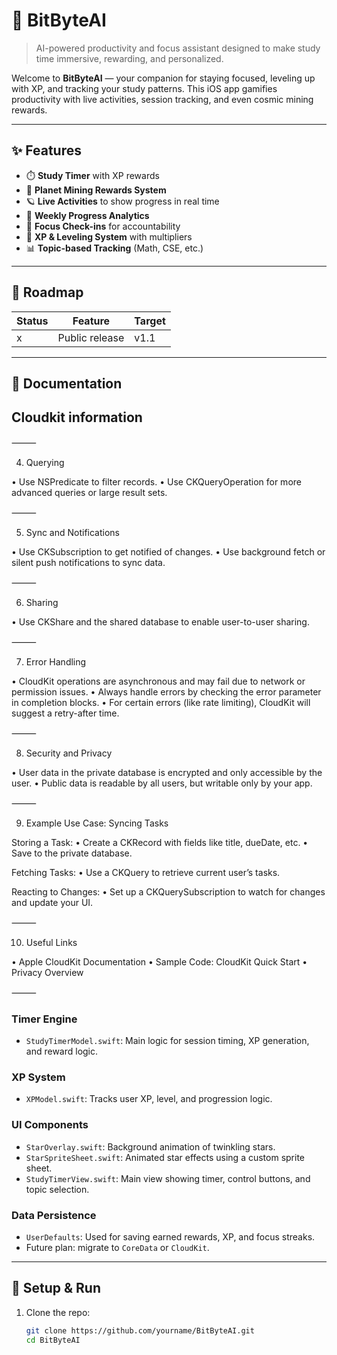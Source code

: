 # 🚀 BitByteAI

> AI-powered productivity and focus assistant designed to make study time immersive, rewarding, and personalized.

Welcome to **BitByteAI** — your companion for staying focused, leveling up with XP, and tracking your study patterns. This iOS app gamifies productivity with live activities, session tracking, and even cosmic mining rewards.

---

## ✨ Features

- ⏱️ **Study Timer** with XP rewards  
- 🌌 **Planet Mining Rewards System**  
- 🪐 **Live Activities** to show progress in real time  
- 🧠 **Weekly Progress Analytics**  
- 🔔 **Focus Check-ins** for accountability  
- 🧬 **XP & Leveling System** with multipliers  
- 📊 **Topic-based Tracking** (Math, CSE, etc.)

---

## 🧭 Roadmap

| Status | Feature                              | Target |
|--------|--------------------------------------|--------|
| x      | Public release                       | v1.1   |

---

## 🧩 Documentation

## Cloudkit information

⸻

4. Querying

• Use NSPredicate to filter records.
• Use CKQueryOperation for more advanced queries or large result sets.

⸻

5. Sync and Notifications

• Use CKSubscription to get notified of changes.
• Use background fetch or silent push notifications to sync data.

⸻

6. Sharing

• Use CKShare and the shared database to enable user-to-user sharing.

⸻

7. Error Handling

• CloudKit operations are asynchronous and may fail due to network or permission issues.
• Always handle errors by checking the error parameter in completion blocks.
• For certain errors (like rate limiting), CloudKit will suggest a retry-after time.

⸻

8. Security and Privacy

• User data in the private database is encrypted and only accessible by the user.
• Public data is readable by all users, but writable only by your app.

⸻

9. Example Use Case: Syncing Tasks

Storing a Task:
• Create a CKRecord with fields like title, dueDate, etc.
• Save to the private database.

Fetching Tasks:
• Use a CKQuery to retrieve current user’s tasks.

Reacting to Changes:
• Set up a CKQuerySubscription to watch for changes and update your UI.

⸻

10. Useful Links

• Apple CloudKit Documentation
• Sample Code: CloudKit Quick Start
• Privacy Overview

⸻

### Timer Engine
- `StudyTimerModel.swift`: Main logic for session timing, XP generation, and reward logic.

### XP System
- `XPModel.swift`: Tracks user XP, level, and progression logic.

### UI Components
- `StarOverlay.swift`: Background animation of twinkling stars.
- `StarSpriteSheet.swift`: Animated star effects using a custom sprite sheet.
- `StudyTimerView.swift`: Main view showing timer, control buttons, and topic selection.

### Data Persistence
- `UserDefaults`: Used for saving earned rewards, XP, and focus streaks.
- Future plan: migrate to `CoreData` or `CloudKit`.

---

## 🔧 Setup & Run

1. Clone the repo:
   ```bash
   git clone https://github.com/yourname/BitByteAI.git
   cd BitByteAI
